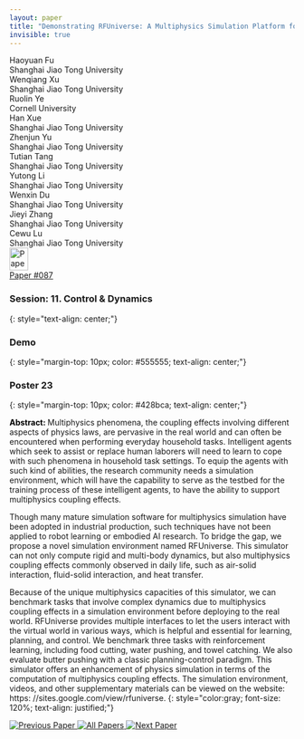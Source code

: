 ```yaml
---
layout: paper
title: "Demonstrating RFUniverse: A Multiphysics Simulation Platform for Embodied AI"
invisible: true
---
```

<div class="paper-authors">
<div class="paper-author-box">
    <div class="paper-author-name">Haoyuan Fu</div>
    <div class="paper-author-uni">Shanghai Jiao Tong University</div>
</div>
<div class="paper-author-box">
    <div class="paper-author-name">Wenqiang Xu</div>
    <div class="paper-author-uni">Shanghai Jiao Tong University</div>
</div>
<div class="paper-author-box">
    <div class="paper-author-name">Ruolin Ye</div>
    <div class="paper-author-uni">Cornell University</div>
</div>
<div class="paper-author-box">
    <div class="paper-author-name">Han Xue</div>
    <div class="paper-author-uni">Shanghai Jiao Tong University</div>
</div>
<div class="paper-author-box">
    <div class="paper-author-name">Zhenjun Yu</div>
    <div class="paper-author-uni">Shanghai Jiao Tong University</div>
</div>
<div class="paper-author-box">
    <div class="paper-author-name">Tutian Tang</div>
    <div class="paper-author-uni">Shanghai Jiao Tong University</div>
</div>
<div class="paper-author-box">
    <div class="paper-author-name">Yutong Li</div>
    <div class="paper-author-uni">Shanghai Jiao Tong University</div>
</div>
<div class="paper-author-box">
    <div class="paper-author-name">Wenxin Du</div>
    <div class="paper-author-uni">Shanghai Jiao Tong University</div>
</div>
<div class="paper-author-box">
    <div class="paper-author-name">Jieyi Zhang</div>
    <div class="paper-author-uni">Shanghai Jiao Tong University</div>
</div>
<div class="paper-author-box">
    <div class="paper-author-name">Cewu Lu</div>
    <div class="paper-author-uni">Shanghai Jiao Tong University</div>
</div>

</div><div class="paper-pdf">
<div> <a href="http://www.roboticsproceedings.org/rss19/p087.pdf"><img src="{{ site.baseurl }}/images/paper_link.png" alt="Paper Website" width = "33"  height = "40"/></a> </div>
<div> <a href="http://www.roboticsproceedings.org/rss19/p087.pdf">Paper&nbsp;#087</a> </div>
</div>

### Session: 11. Control & Dynamics
{: style="text-align: center;"}

### Demo
{: style="margin-top: 10px; color: #555555; text-align: center;"}

### Poster 23
{: style="margin-top: 10px; color: #428bca; text-align: center;"}

<b style="color: black;">Abstract: </b>Multiphysics phenomena, the coupling effects involving different aspects of physics laws, are pervasive in the real world and can often be encountered when performing everyday household tasks. Intelligent agents which seek to assist
or replace human laborers will need to learn to cope with such phenomena in household task settings. To equip the agents with such kind of abilities, the research community needs a simulation environment, which will have the capability to serve as the testbed for the training process of these intelligent agents, to have the ability to support multiphysics coupling effects.

Though many mature simulation software for multiphysics simulation have been adopted in industrial production, such techniques have not been applied to robot learning or embodied AI research. To bridge the gap, we propose a novel simulation environment named RFUniverse. This simulator can not only compute rigid and multi-body dynamics, but also multiphysics coupling effects commonly observed in daily life, such as air-solid interaction, fluid-solid interaction, and heat transfer.

Because of the unique multiphysics capacities of this simulator, we can benchmark tasks that involve complex dynamics due to multiphysics coupling effects in a simulation environment before deploying to the real world. RFUniverse provides multiple interfaces to let the users interact with the virtual world in various ways, which is helpful and essential for learning, planning, and control. We benchmark three tasks with reinforcement learning, including food cutting, water pushing, and towel catching. We also evaluate butter pushing with a classic planning-control paradigm. This simulator offers an enhancement of physics simulation in terms of the computation of multiphysics coupling effects. The simulation environment, videos, and other supplementary materials can be viewed on the website: https: //sites.google.com/view/rfuniverse.
{: style="color:gray; font-size: 120%; text-align: justified;"}


<div class="paper-menu">
<a href="{{ site.baseurl }}/program/papers/086/"> <img src="{{ site.baseurl }}/images/previous_paper_icon.png" alt="Previous Paper" title="Previous Paper"/> </a>
<a href="{{ site.baseurl }}/program/papers"><img src="{{ site.baseurl }}/images/overview_icon.png" alt="All Papers" title="All Papers"/> </a>
<a href="{{ site.baseurl }}/program/papers/088/"> <img src="{{ site.baseurl }}/images/next_paper_icon.png" alt="Next Paper" title="Next Paper"/> </a>

</div>
